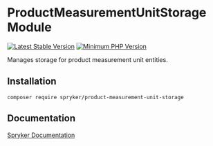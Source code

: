 # ProductMeasurementUnitStorage Module
[![Latest Stable Version](https://poser.pugx.org/spryker/product-measurement-unit-storage/v/stable.svg)](https://packagist.org/packages/spryker/product-measurement-unit-storage)
[![Minimum PHP Version](https://img.shields.io/badge/php-%3E%3D%208.1-8892BF.svg)](https://php.net/)

Manages storage for product measurement unit entities.

## Installation

```
composer require spryker/product-measurement-unit-storage
```

## Documentation

[Spryker Documentation](https://docs.spryker.com)
